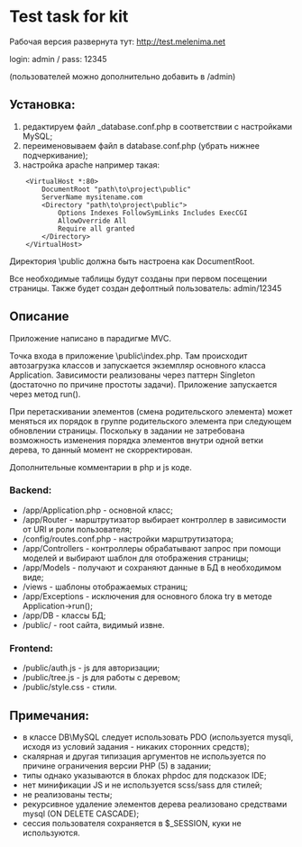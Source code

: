 # Test task for kit

Рабочая версия развернута тут: http://test.melenima.net

login: admin / pass: 12345

(пользователей можно дополнительно добавить в /admin)

## Установка:

1. редактируем файл _database.conf.php в соответствии с настройками MySQL;
2. переименовываем файл в database.conf.php (убрать нижнее подчеркивание);
3. настройка apache например такая:
```
    <VirtualHost *:80>
    	DocumentRoot "path\to\project\public"
    	ServerName mysitename.com
    	<Directory "path\to\project\public">
    		Options Indexes FollowSymLinks Includes ExecCGI
    		AllowOverride All
    		Require all granted
    	</Directory>
    </VirtualHost>
```

Директория \public должна быть настроена как DocumentRoot.

Все необходимые таблицы будут созданы при первом посещении страницы.
Также будет создан дефолтный пользователь: admin/12345

## Описание

Приложение написано в парадигме MVC.

Точка входа в приложение \public\index.php. 
Там происходит автозагрузка классов и запускается экземпляр основного класса Application. 
Зависимости реализованы через паттерн Singleton (достаточно по причине простоты задачи). 
Приложение запускается через метод run().

При перетаскивании элементов (смена родительского элемента) может меняться их порядок в группе родительского элемента при следующем обновлении страницы.
Поскольку в задании не затребована возможность изменения порядка элементов внутри одной ветки дерева, то данный момент не скорректирован. 

Дополнительные комментарии в php и js коде.  

### Backend:
* /app/Application.php - основной класс;
* /app/Router - марштрутизатор выбирает контроллер в зависимости от URI и роли пользователя;
* /config/routes.conf.php - настройки марштрутизатора;
* /app/Controllers - контроллеры обрабатывают запрос при помощи моделей и выбирают шаблон для отображения страницы;
* /app/Models - получают и сохраняют данные в БД в необходимом виде;
* /views - шаблоны отображаемых страниц;
* /app/Exceptions - исключения для основного блока try в методе Application->run();
* /app/DB - классы БД;
* /public/ - root сайта, видимый извне.

### Frontend:
* /public/auth.js - js для авторизации;
* /public/tree.js - js для работы с деревом;
* /public/style.css - стили.  

## Примечания:

* в классе DB\MySQL следует использовать PDO
(используется mysqli, исходя из условий задания - никаких сторонних средств); 
* скалярная и другая типизация аргументов не используется по причине ограничения версии PHP (5) в задании; 
* типы однако указываются в блоках phpdoc для подсказок IDE;
* нет минификации JS и не используется scss/sass для стилей;
* не реализованы тесты;
* рекурсивное удаление элементов дерева реализовано средствами mysql (ON DELETE CASCADE);
* сессия пользователя сохраняется в $_SESSION, куки не используются. 

